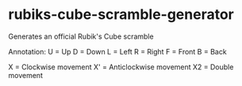 # rubiks-cube-scramble-generator
Generates an official Rubik's Cube scramble

Annotation:
U = Up
D = Down
L = Left
R = Right
F = Front
B = Back

X = Clockwise movement
X' = Anticlockwise movement
X2 = Double movement
